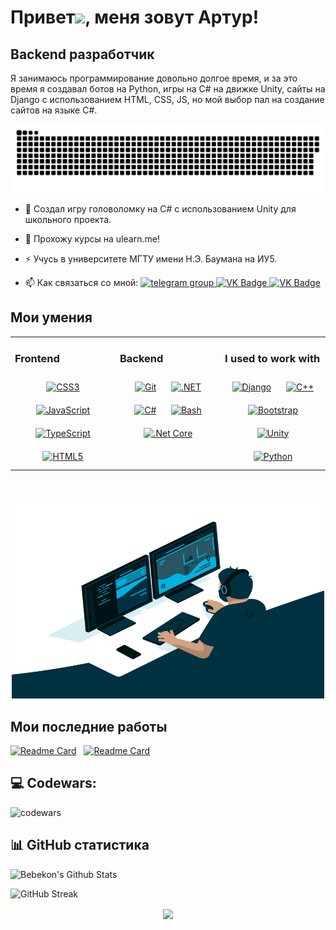 Привет![](https://user-images.githubusercontent.com/18350557/176309783-0785949b-9127-417c-8b55-ab5a4333674e.gif), меня зовут Артур!
==========================================================================================================================================

Backend разработчик
--------------------

Я занимаюсь программирование довольно долгое время, и за это время я создавал ботов на Python, игры на C# на движке Unity, сайты на Django с использованием HTML, CSS, JS, но мой выбор пал на создание сайтов на языке C#. 

<p align="center">
 <img width="600" src="github-snake.svg" alt="snake"/>
</p>

- :telescope: Создал игру головоломку на C# с использованием Unity для школьного проекта.

- :seedling: Прохожу курсы на ulearn.me!

- :zap: Учусь в университете МГТУ имени Н.Э. Баумана на ИУ5.

- :mailbox: Как связаться со мной:
  <a href="https://t.me/Bebekon1240">
      <img src="https://cdn-icons-png.flaticon.com/512/2111/2111646.png" width="20" height="20" alt="telegram group" />
    </a>
    <a href="https://vk.com/kupiotday">
      <img src="https://cdn-icons-png.flaticon.com/512/145/145813.png" width="20" height="20" alt="VK Badge"/>
    </a>
    <a href="mailto:arturqweasd@yandex.ru">
  <img src="https://www.pinclipart.com/picdir/big/172-1724749_email-us-atlantic-city-logo-clipart.png" width="20" height="20" alt="VK Badge"/>
  </a>


## Мои умения  
<table><tr><td valign="top" width="33%">



### Frontend  
<div align="center">  
<a href="https://www.w3schools.com/css/" target="_blank"><img style="margin: 10px" src="https://profilinator.rishav.dev/skills-assets/css3-original-wordmark.svg" alt="CSS3" height="50" /></a>  
<a href="https://www.javascript.com/" target="_blank"><img style="margin: 10px" src="https://profilinator.rishav.dev/skills-assets/javascript-original.svg" alt="JavaScript" height="50" /></a>  
<a href="https://www.typescriptlang.org/" target="_blank"><img style="margin: 10px" src="https://profilinator.rishav.dev/skills-assets/typescript-original.svg" alt="TypeScript" height="50" /></a>  
<a href="https://en.wikipedia.org/wiki/HTML5" target="_blank"><img style="margin: 10px" src="https://profilinator.rishav.dev/skills-assets/html5-original-wordmark.svg" alt="HTML5" height="50" /></a>  
</div>

</td><td valign="top" width="33%">



### Backend  
<div align="center">  
<a href="https://github.com/" target="_blank"><img style="margin: 10px" src="https://profilinator.rishav.dev/skills-assets/git-scm-icon.svg" alt="Git" height="50" /></a>  
<a href="https://dotnet.microsoft.com/download/dotnet-framework" target="_blank"><img style="margin: 10px" src="https://profilinator.rishav.dev/skills-assets/dot-net-original-wordmark.svg" alt=".NET" height="50" /></a>  
<a href="https://docs.microsoft.com/en-us/dotnet/csharp/" target="_blank"><img style="margin: 10px" src="https://profilinator.rishav.dev/skills-assets/csharp-original.svg" alt="C#" height="50" /></a>  
<a href="https://www.gnu.org/software/bash/" target="_blank"><img style="margin: 10px" src="https://profilinator.rishav.dev/skills-assets/gnu_bash-icon.svg" alt="Bash" height="50" /></a>  
<a href="https://dotnet.microsoft.com/download" target="_blank"><img style="margin: 10px" src="https://profilinator.rishav.dev/skills-assets/dotnetcore.png" alt=".Net Core" height="50" /></a>  
</div>

</td><td valign="top" width="33%">


### I used to work with  
<div align="center">  
<a href="https://www.djangoproject.com/" target="_blank"><img style="margin: 10px" src="https://profilinator.rishav.dev/skills-assets/django-original.svg" alt="Django" height="50" /></a>  
<a href="https://www.cplusplus.com/" target="_blank"><img style="margin: 10px" src="https://profilinator.rishav.dev/skills-assets/cplusplus-original.svg" alt="C++" height="50" /></a>  
<a href="https://getbootstrap.com/docs/3.4/javascript/" target="_blank"><img style="margin: 10px" src="https://profilinator.rishav.dev/skills-assets/bootstrap-plain.svg" alt="Bootstrap" height="50" /></a>   
<a href="https://unity.com/" target="_blank"><img style="margin: 10px" src="https://profilinator.rishav.dev/skills-assets/unity.png" alt="Unity" height="50" /></a>  
<a href="https://www.python.org/" target="_blank"><img style="margin: 10px" src="https://profilinator.rishav.dev/skills-assets/python-original.svg" alt="Python" height="50" /></a> 
</div>

</td></tr></table>  

<br/>  

<p align="center">
 <img alt="GIF" src="code.gif?raw=true" width="500" height="320" />
</p>


</td></tr></table>  

## Мои последние работы
[![Readme Card](https://github-readme-stats.vercel.app/api/pin/?username=Jam721&repo=ViktorKorneplod&bg_color=0d1116&title_color=ce09ec&text_color=a4aacb&icon_color=007ec6)](https://github.com/Jam721/ViktorKorneplod) &nbsp; [![Readme Card](https://github-readme-stats.vercel.app/api/pin/?username=Jam721&repo=Cubes-And-Colors&bg_color=0d1116&title_color=ce09ec&text_color=a4aacb&icon_color=007ec6)](https://github.com/Jam721/Cubes-And-Colors)

## 💻 Codewars: 

![codewars](https://www.codewars.com/users/Jam721/badges/large)



## 📊 GitHub статистика

![Bebekon's Github Stats](https://github-readme-stats.vercel.app/api?username=Jam721&hide=contribs,prs&show_icons=true&bg_color=0d1116&title_color=ce09ec&text_color=a4aacb&icon_color=007ec6)

![GitHub Streak](https://github-readme-streak-stats.herokuapp.com/?user=Jam721&theme=dark&count_private=true&bg_color=0d1116&title_color=ce09ec&text_color=a4aacb&icon_color=007ec6)
<br/>  

<div align="center">
<img src="https://komarev.com/ghpvc/?username=Jam721&&style=flat-square" align="center" />
</div>  
  
